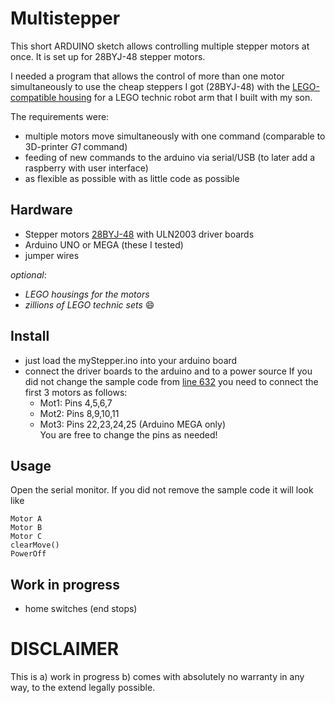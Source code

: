 # Multistepper
This short ARDUINO sketch allows controlling multiple stepper motors at once. It is set up for 28BYJ-48 stepper motors.

I needed a program that allows the control of more than one motor simultaneously to use the cheap steppers I got (28BYJ-48) with the 
[LEGO-compatible housing](http://www.thingiverse.com/thing:1674077) for a LEGO technic robot arm that I built with my son.

The requirements were:
- multiple motors move simultaneously with one command (comparable to 3D-printer *G1* command)
- feeding of new commands to the arduino via serial/USB (to later add a raspberry with user interface)
- as flexible as possible with as little code as possible

## Hardware
- Stepper motors [28BYJ-48](http://www.instructables.com/id/BYJ48-Stepper-Motor/) with ULN2003 driver boards
- Arduino UNO or MEGA (these I tested)
- jumper wires  

*optional*:
- *LEGO housings for the motors*
- *zillions of LEGO technic sets* :smile:

## Install
- just load the myStepper.ino into your arduino board
- connect the driver boards to the arduino and to a power source
  If you did not change the sample code from [line 632](https://github.com/snowdd1/multistepper/blob/master/myStepper.ino#L632) you need to
  connect the first 3 motors as follows:
  - Mot1: Pins 4,5,6,7  
  - Mot2: Pins 8,9,10,11  
  - Mot3: Pins 22,23,24,25 (Arduino MEGA only)  
  You are free to change the pins as needed!

## Usage
Open the serial monitor. If you did not remove the sample code it will look like
````
Motor A
Motor B
Motor C
clearMove()
PowerOff
````


## Work in progress
 - home switches (end stops)




# DISCLAIMER
This is a) work in progress b) comes with absolutely no warranty in any way, to the extend legally possible.
